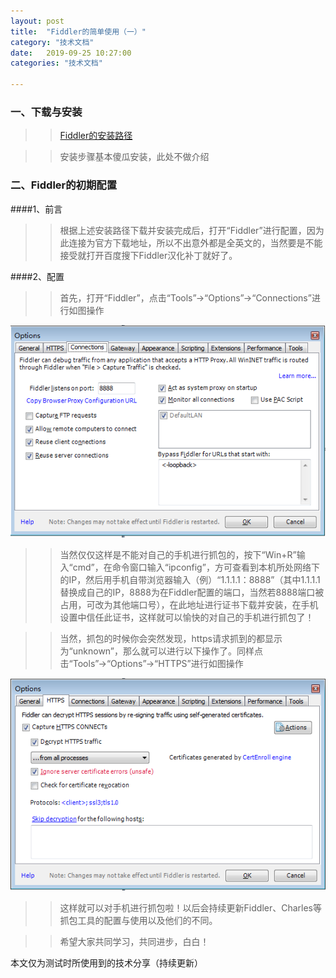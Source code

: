 ```yaml
---
layout: post
title:  "Fiddler的简单使用（一）"
category: "技术文档"
date:   2019-09-25 10:27:00
categories: "技术文档"

---
```


### 一、下载与安装
>>[Fiddler的安装路径](https://www.telerik.com/fiddler)

>>安装步骤基本傻瓜安装，此处不做介绍

### 二、Fiddler的初期配置

####1、前言

>> 根据上述安装路径下载并安装完成后，打开“Fiddler”进行配置，因为此连接为官方下载地址，所以不出意外都是全英文的，当然要是不能接受就打开百度搜下Fiddler汉化补丁就好了。

####2、配置

>>首先，打开“Fiddler”，点击“Tools”→“Options”→“Connections”进行如图操作

![例](https://github.com/LuGuiXin/luguixin.github.io/blob/master/images/jekyll/Fiddler-connections.png)

>>当然仅仅这样是不能对自己的手机进行抓包的，按下“Win+R”输入“cmd”，在命令窗口输入“ipconfig”，方可查看到本机所处网络下的IP，然后用手机自带浏览器输入（例）“1.1.1.1：8888”（其中1.1.1.1替换成自己的IP，8888为在Fiddler配置的端口，当然若8888端口被占用，可改为其他端口号），在此地址进行证书下载并安装，在手机设置中信任此证书，这样就可以愉快的对自己的手机进行抓包了！

>>当然，抓包的时候你会突然发现，https请求抓到的都显示为“unknown”，那么就可以进行以下操作了。同样点击“Tools”→“Options”→“HTTPS”进行如图操作

![例](https://github.com/LuGuiXin/luguixin.github.io/blob/master/images/jekyll/HTTPS.png)

>>这样就可以对手机进行抓包啦！以后会持续更新Fiddler、Charles等抓包工具的配置与使用以及他们的不同。

>>希望大家共同学习，共同进步，白白！

本文仅为测试时所使用到的技术分享（持续更新）
